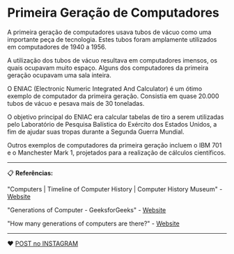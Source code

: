 # Primeira Geração de Computadores

A primeira geração de computadores usava tubos de vácuo como uma importante peça de tecnologia. Estes tubos foram amplamente utilizados em computadores de 1940 a 1956.

A utilização dos tubos de vácuo resultava em computadores imensos, os quais ocupavam muito espaço. Alguns dos computadores da primeira geração ocupavam uma sala inteira.

O ENIAC (Electronic Numeric Integrated And Calculator) é um ótimo exemplo de computador da primeira geração. Consistia em quase 20.000 tubos de vácuo e pesava mais de 30 toneladas.

O objetivo principal do ENIAC era calcular tabelas de tiro a serem utilizadas pelo Laboratório de Pesquisa Balística do Exército dos Estados Unidos, a fim de ajudar suas tropas durante a Segunda Guerra Mundial.

Outros exemplos de computadores da primeira geração incluem o IBM 701 e o Manchester Mark 1, projetados para a realização de cálculos científicos.

---

📋 **Referências:**

"Computers | Timeline of Computer History | Computer History Museum" - [Website](https://www.computerhistory.org/timeline/computers/)

"Generations of Computer - GeeksforGeeks" - [Website](https://www.geeksforgeeks.org/generations-of-computer/)

"How many generations of computers are there?" - [Website](https://www.computerhope.com/issues/ch001921.htm)

---

:heart: [POST no INSTAGRAM](https://www.instagram.com/p/CKH4oAYstwV/)
